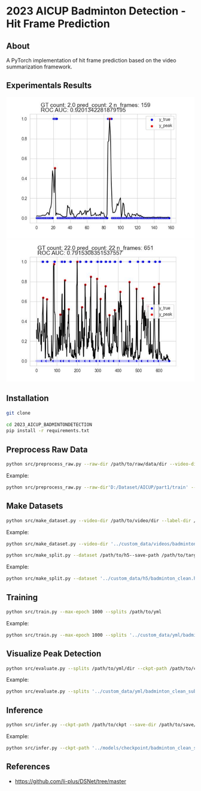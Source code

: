 # 2023 AICUP Badminton Detection - Hit Frame Prediction

## About

A PyTorch implementation of hit frame prediction based on the video summarization framework.

## Experimentals Results

![The video with less hit frames.](demo/00169.jpg)
![The video with more hit frames.](demo/00475.jpg)

## Installation

```sh
git clone 
```

```sh
cd 2023_AICUP_BADMINTONDETECTION
pip install -r requirements.txt
```

## Preprocess Raw Data

```sh
python src/preprocess_raw.py --raw-dir /path/to/raw/data/dir --video-dir /path/to/target/video/dir --label-dir /path/to/target/label/dir
```

Example:

```sh
python src/preprocess_raw.py --raw-dir'D:/Dataset/AICUP/part1/train' --video-dir '../custom_data/videos/badminton_clean' --label-dir '../custom_data/labels/badminton_clean'
```

## Make Datasets

```sh
python src/make_dataset.py --video-dir /path/to/video/dir --label-dir /path/to/label/dir --save-path /path/to/target/h5
```

Example:

```sh
python src/make_dataset.py --video-dir '../custom_data/videos/badminton_clean' --label-dir '../custom_data/labels/badminton_clean' --save-path '../custom_data/h5/badminton_clean.h5'
```

```sh
python src/make_split.py --dataset /path/to/h5--save-path /path/to/target/yml --num-splits 1 --train-ratio 0.8
```

Example:

```sh
python src/make_split.py --dataset '../custom_data/h5/badminton_clean.h5' --save-path '../custom_data/yml/badminton_clean.yml' --num-splits 1 --train-ratio 0.8
```

## Training

```sh
python src/train.py --max-epoch 1000 --splits /path/to/yml
```

Example:

```sh
python src/train.py --max-epoch 1000 --splits '../custom_data/yml/badminton_clean.yml'
```

## Visualize Peak Detection

```sh
python src/evaluate.py --splits /path/to/yml/dir --ckpt-path /path/to/ckpt --save-dir /path/to/save/dir
```

Example:

```sh
python src/evaluate.py --splits '../custom_data/yml/badminton_clean_sub.yml' --ckpt-path '../models/checkpoint/badminton_clean_sub.yml.0.pt' --save-dir '../output_fig/test_videos'
```

## Inference

```sh
python src/infer.py --ckpt-path /path/to/ckpt --save-dir /path/to/save/dir --test-source /path/to/test/dir
```

Example:

```sh
python src/infer.py --ckpt-path '../models/checkpoint/badminton_clean_sub.yml.0.pt' --save-dir '../output_fig/test_videos' --test-source 'D:/Dataset/AICUP/part1/val'
```

## References

+ https://github.com/li-plus/DSNet/tree/master
